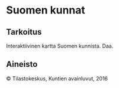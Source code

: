 # Suomen kunnat

## Tarkoitus

Interaktiivinen kartta Suomen kunnista. Daa.

## Aineisto
© Tilastokeskus, Kuntien avainluvut, 2016
